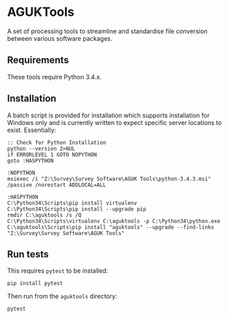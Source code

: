 # AGUKTools
A set of processing tools to streamline and standardise file conversion between
various software packages.

## Requirements
These tools require Python 3.4.x.

## Installation
A batch script is provided for installation which supports installation for
Windows only and is currently written to expect specific server locations to exist.
Essentially:

```batch
:: Check for Python Installation
python --version 2>NUL
if ERRORLEVEL 1 GOTO NOPYTHON
goto :HASPYTHON

:NOPYTHON
msiexec /i "Z:\Survey\Survey Software\AGUK Tools\python-3.4.3.msi" /passive /norestart ADDLOCAL=ALL

:HASPYTHON
C:\Python34\Scripts\pip install virtualenv
C:\Python34\Scripts\pip install --upgrade pip
rmdir C:\aguktools /s /Q
C:\Python34\Scripts\virtualenv C:\aguktools -p C:\Python34\python.exe
C:\aguktools\Scripts\pip install "aguktools" --upgrade --find-links "Z:\Survey\Survey Software\AGUK Tools"
```

## Run tests
This requires `pytest` to be installed:

```
pip install pytest
```

Then run from the `aguktools` directory:

```
pytest
```

